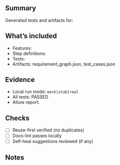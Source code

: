 ## Summary

Generated tests and artifacts for: <!-- story id/title -->

## What’s included
- Features: <!-- list -->
- Step definitions: <!-- list -->
- Tests: <!-- list -->
- Artifacts: requirement_graph.json, test_cases.json

## Evidence
- Local run mode: `mock|stub|real`
- All tests: PASSED
- Allure report: <!-- link -->

## Checks
- [ ] Reuse-first verified (no duplicates)
- [ ] Docs-lint passes locally
- [ ] Self-heal suggestions reviewed (if any)

## Notes


